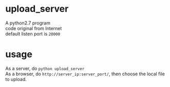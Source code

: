 # upload_server
A python2.7 program  
code original from Internet  
default listen port is `20000`  

# usage
As a server, do `python upload_server`  
As a browser, do `http://server_ip:server_port/`, then choose the local file to upload.

